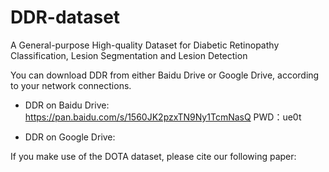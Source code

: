 # DDR-dataset
A General-purpose High-quality Dataset for Diabetic Retinopathy Classification, Lesion Segmentation and Lesion Detection

You can download DDR from either Baidu Drive or Google Drive, according to your network connections.

* DDR on Baidu Drive: https://pan.baidu.com/s/1560JK2pzxTN9Ny1TcmNasQ  PWD：ue0t 

* DDR on Google Drive: 

If you make use of the DOTA dataset, please cite our following paper:
